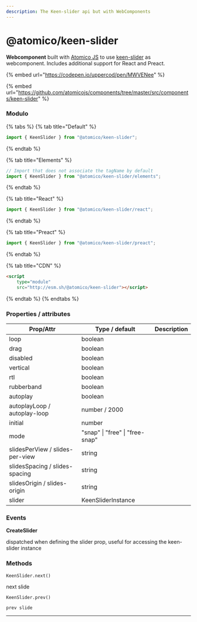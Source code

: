 ```yaml
---
description: The Keen-slider api but with WebComponents
---
```


# @atomico/keen-slider

**Webcomponent** built with [Atomico JS](https://atomicojs.dev/) to use [keen-slider](https://keen-slider.io/) as webcomponent. Includes additional support for React and Preact.

{% embed url="https://codepen.io/uppercod/pen/MWVENee" %}

{% embed url="https://github.com/atomicojs/components/tree/master/src/components/keen-slider" %}

### Modulo

{% tabs %}
{% tab title="Default" %}
```javascript
import { KeenSlider } from "@atomico/keen-slider";
```


{% endtab %}

{% tab title="Elements" %}
```javascript
// Import that does not associate the tagName by default
import { KeenSlider } from "@atomico/keen-slider/elements";
```
{% endtab %}

{% tab title="React" %}
```javascript
import { KeenSlider } from "@atomico/keen-slider/react";
```
{% endtab %}

{% tab title="Preact" %}
```javascript
import { KeenSlider } from "@atomico/keen-slider/preact";
```
{% endtab %}

{% tab title="CDN" %}
```html
<script 
    type="module" 
    src="http://esm.sh/@atomico/keen-slider"></script>
```
{% endtab %}
{% endtabs %}

### Properties / attributes

| Prop/Attr                       | Type / default                  | Description |
| ------------------------------- | ------------------------------- | ----------- |
| loop                            | boolean                         |             |
| drag                            | boolean                         |             |
| disabled                        | boolean                         |             |
| vertical                        | boolean                         |             |
| rtl                             | boolean                         |             |
| rubberband                      | boolean                         |             |
| autoplay                        | boolean                         |             |
| autoplayLoop / autoplay-loop    | number / 2000                   |             |
| initial                         | number                          |             |
| mode                            | "snap" \| "free" \| "free-snap" |             |
| slidesPerView / slides-per-view | string                          |             |
| slidesSpacing / slides-spacing  | string                          |             |
| slidesOrigin / slides-origin    | string                          |             |
| slider                          | KeenSliderInstance              |             |

### Events

**CreateSlider**

dispatched when defining the slider prop, useful for accessing the keen-slider instance

### Methods

`KeenSlider.next()`

next slide

`KeenSlider.prev()`

`prev slide`

****
